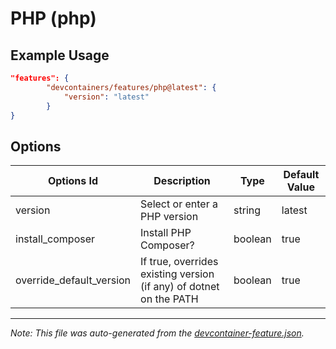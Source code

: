 
# PHP (php)



## Example Usage

```json
"features": {
        "devcontainers/features/php@latest": {
            "version": "latest"
        }
}
```

## Options

| Options Id | Description | Type | Default Value |
|-----|-----|-----|-----|
| version | Select or enter a PHP version | string | latest |
| install_composer | Install PHP Composer? | boolean | true |
| override_default_version | If true, overrides existing version (if any) of dotnet on the PATH | boolean | true |

---

_Note: This file was auto-generated from the [devcontainer-feature.json](./devcontainer-feature.json)._
